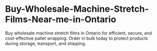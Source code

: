 # Buy-Wholesale-Machine-Stretch-Films-Near-me-in-Ontario
Buy wholesale machine stretch films in Ontario for efficient, secure, and cost-effective pallet wrapping. Order in bulk today to protect products during storage, transport, and shipping.
